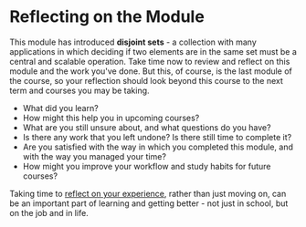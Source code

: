 # Reflecting on the Module

This module has introduced **disjoint sets** - a collection with many
applications in which deciding if two elements are in the same set must be a
central and scalable operation. Take time now to review and reflect on this
module and the work you've done. But this, of course, is the last module of the
course, so your reflection should look beyond this course to the next term and
courses you may be taking.

- What did you learn?
- How might this help you in upcoming courses?
- What are you still unsure about, and what questions do you have?
- Is there any work that you left undone? Is there still time to complete it?
- Are you satisfied with the way in which you completed this module, and with
  the way you managed your time?
- How might you improve your workflow and study habits for future courses?

Taking time to [reflect on your
experience](https://en.wikipedia.org/wiki/Reflective_practice), rather than just
moving on, can be an important part of learning and getting better - not just in
school, but on the job and in life.
